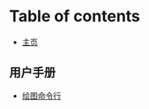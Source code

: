 ﻿# Table of contents

* [主页](README.md)

## 用户手册 <a href="#user-manual" id="user-manual"></a>

* [绘图命令行](user-manual/drawing-command-line.md)
